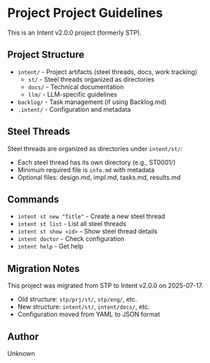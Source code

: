 # Project Project Guidelines

This is an Intent v2.0.0 project (formerly STP).

## Project Structure

- `intent/` - Project artifacts (steel threads, docs, work tracking)
  - `st/` - Steel threads organized as directories
  - `docs/` - Technical documentation
  - `llm/` - LLM-specific guidelines
- `backlog/` - Task management (if using Backlog.md)
- `.intent/` - Configuration and metadata

## Steel Threads

Steel threads are organized as directories under `intent/st/`:
- Each steel thread has its own directory (e.g., ST0001/)
- Minimum required file is `info.md` with metadata
- Optional files: design.md, impl.md, tasks.md, results.md

## Commands

- `intent st new "Title"` - Create a new steel thread
- `intent st list` - List all steel threads
- `intent st show <id>` - Show steel thread details
- `intent doctor` - Check configuration
- `intent help` - Get help

## Migration Notes

This project was migrated from STP to Intent v2.0.0 on 2025-07-17.
- Old structure: `stp/prj/st/`, `stp/eng/`, etc.
- New structure: `intent/st/`, `intent/docs/`, etc.
- Configuration moved from YAML to JSON format

## Author

Unknown
